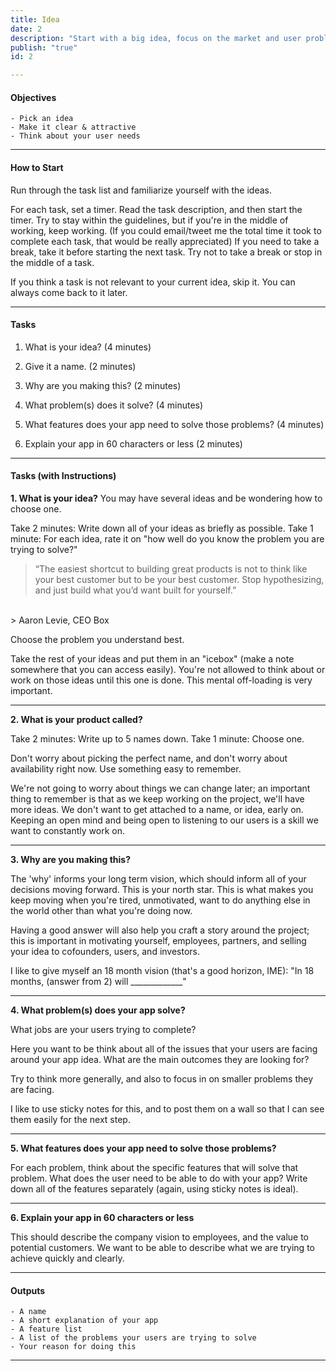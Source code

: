 ```yaml
---
title: Idea
date: 2
description: "Start with a big idea, focus on the market and user problems"
publish: "true"
id: 2

---
```


#### Objectives

    - Pick an idea
    - Make it clear & attractive
    - Think about your user needs

---

#### How to Start

Run through the task list and familiarize yourself with the ideas. 

For each task, set a timer. 
Read the task description, and then start the timer. 
Try to stay within the guidelines, but if you're in the middle of working, keep working. 
(If you could email/tweet me the total time it took to complete each task, that would be really appreciated)
If you need to take a break, take it before starting the next task. Try not to take a break or stop in the middle of a task. 

If you think a task is not relevant to your current idea, skip it. You can always come back to it later. 

---

#### Tasks

1. What is your idea?  (4 minutes)

2. Give it a name. (2 minutes)

3. Why are you making this? (2 minutes)

4. What problem(s) does it solve? (4 minutes)

5. What features does your app need to solve those problems? (4 minutes)

6. Explain your app in 60 characters or less (2 minutes)

---

#### Tasks (with Instructions)


**1. What is your idea?**
You may have several ideas and be wondering how to choose one. 

Take 2 minutes: Write down all of your ideas as briefly as possible. 
Take 1 minute: For each idea, rate it on "how well do you know the problem you are trying to solve?"

> “The easiest shortcut to building great products is not to think like your best customer but to be your best customer. 
> Stop hypothesizing, and just build what you’d want built for yourself.”
</br>
> Aaron Levie, CEO Box

Choose the problem you understand best. 

Take the rest of your ideas and put them in an "icebox" (make a note somewhere that you can access easily). You're not allowed to think about or work on those ideas until this one is done. This mental off-loading is very important. 

---

**2. What is your product called?**

Take 2 minutes: Write up to 5 names down.
Take 1 minute: Choose one.

Don't worry about picking the perfect name, and don't worry about availability right now. Use something easy to remember.

We're not going to worry about things we can change later; an important thing to remember is that as we keep working on the project, we'll have more ideas. We don't want to get attached to a name, or idea, early on. Keeping an open mind and being open to listening to our users is a skill we want to constantly work on.

---

**3. Why are you making this?**

The 'why' informs your long term vision, which should inform all of your decisions moving forward. This is your north star. This is what makes you keep moving when you're tired, unmotivated, want to do anything else in the world other than what you're doing now.

Having a good answer will also help you craft a story around the project; this is important in motivating yourself, employees, partners, and selling your idea to cofounders, users, and investors.

I like to give myself an 18 month vision (that's a good horizon, IME):
"In 18 months, (answer from 2) will  _____________"

---

**4. What problem(s) does your app solve?**

What jobs are your users trying to complete?

Here you want to be think about all of the issues that your users are facing around your app idea. What are the main outcomes they are looking for? 

Try to think more generally, and also to focus in on smaller problems they are facing.

I like to use sticky notes for this, and to post them on a wall so that I can see them easily for the next step.  

---
**5. What features does your app need to solve those problems?**

For each problem, think about the specific features that will solve that problem. What does the user need to be able to do with your app? 
Write down all of the features separately (again, using sticky notes is ideal). 


---

**6. Explain your app in 60 characters or less**

This should describe the company vision to employees, and the value to potential customers. We want to be able to describe what we are trying to achieve quickly and clearly. 


---

#### Outputs
    - A name
	- A short explanation of your app
    - A feature list
    - A list of the problems your users are trying to solve
	- Your reason for doing this
    
---
